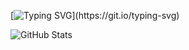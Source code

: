 [![Typing SVG](https://readme-typing-svg.herokuapp.com?font=cascadia+code&color=%232A9D8F&center=true&lines=Hello!)](https://git.io/typing-svg)

![GitHub Stats](https://github-readme-stats.vercel.app/api?username=UN56&theme=tokyonight)

